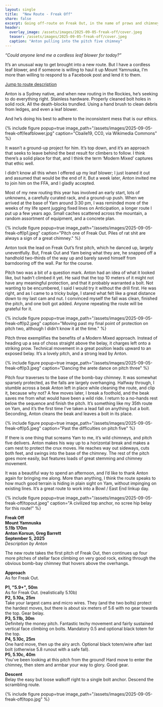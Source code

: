 ```yaml
---
layout: single
title:  "New Route - Freak Off"
share: false
excerpt: Going off-route on Freak Out, in the name of prows and chimneys
header:
  overlay_image: /assets/images/2025-09-05-freak-off/cover.jpeg
  teaser: /assets/images/2025-09-05-freak-off/cover.jpeg
  caption: "Anton pulling into the pitch five chimney"
---
```

*“Could anyone lend me a cordless leaf blower for today?”*

It’s an unusual way to get brought into a new route. But I have a cordless leaf blower, and if someone is willing to haul it up Mount Yamnuska, I’m more than willing to respond to a Facebook post and lend it to them.

[Jump to route description](#description)

Anton is a Sydney native, and when new routing in the Rockies, he’s seeking to do everything right. Stainless hardware. Properly cleaned bolt holes in solid rock. All the death-blocks trundled. Using a hand brush to clean debris from ledges, and even a leaf blower.

And he’s doing his best to adhere to the inconsistent mess that is our ethics.

{% include figure popup=true image_path="/assets/images/2025-09-05-freak-off/leafblower.jpg" caption="Cbaile19, CC0, via Wikimedia Commons" %}

It wasn’t a ground-up project for him. It’s top down, and it’s an approach that seeks to leave behind the best result for climbers to follow. I think there’s a solid place for that, and I think the term ‘Modern Mixed’ captures that ethic well.

I didn’t know all this when I offered up my leaf blower; I just loaned it out and assumed that would be the end of it. But a week later, Anton invited me to join him on the FFA, and I gladly accepted.

Most of my new routing this year has involved an early start, lots of unknowns, a carefully curated rack, and a ground-up push. When we arrived at the base of Yam around 3:30 pm, I was reminded more of the weeks of my life spent jugging fixed lines on Anticipation, a longer route I put up a few years ago. Small caches scattered across the mountain, a random assortment of equipment, and a concrete plan.

{% include figure popup=true image_path="/assets/images/2025-09-05-freak-off/p1.jpeg" caption="Pitch one of Freak Out. Piles of rat shit are always a sign of a great chimney." %}

Anton took the lead on Freak Out’s first pitch, which he danced up, largely uneventfully. But, Freak Out and Yam being what they are, he snapped off a handhold two-thirds of the way up and barely saved himself from barndooring off the wall. Par for the course.

Pitch two was a bit of a question mark. Anton had an idea of what it looked like, but hadn’t climbed it yet. He said that the top 10 meters of it might not have any meaningful protection, and that it probably warranted a bolt. Not wanting to be encumbered, I said I would try it without the drill first. He was right, and as I came to a tricky bulge, I stared what felt like a great distance down to my last cam and nut. I convinced myself the fall was clean, finished the pitch, and one bolt got added. Anyone repeating the route will be grateful for it.

{% include figure popup=true image_path="/assets/images/2025-09-05-freak-off/p2.jpeg" caption="Moving past my final point of protection on pitch two, although I didn't know it at the time." %}

Pitch three exemplifies the benefits of a Modern Mixed approach. Instead of heading up a sea of choss straight above the belay, it charges left onto a striking prow. Technical movement in a great position leads upward to an exposed belay. It’s a lovely pitch, and a strong lead by Anton.

{% include figure popup=true image_path="/assets/images/2025-09-05-freak-off/p3.jpeg" caption="Dancing the arete dance on pitch three" %}

Pitch four traverses to the base of the bomb-bay chimney. It was somewhat sparsely protected, as the falls are largely overhanging. Halfway through, I stumble across a beak Anton left in place while cleaning the route, and clip it, because why not? A few moves later, I break a foothold, and the beak saves me from what would have been a wild ride. I return to a no-hands rest below the sequence and finish the pitch. It’s something like my 35th route on Yam, and it’s the first time I’ve taken a lead fall on anything but a bolt. Seconding, Anton cleans the beak and leaves a bolt in its place.

{% include figure popup=true image_path="/assets/images/2025-09-05-freak-off/p5.jpeg" caption="Past the difficulties on pitch five" %}

If there is one thing that screams Yam to me, it’s wild chimneys, and pitch five delivers. Anton makes his way up to a horizontal break and makes a cam nest to protect the crux moves. He reaches way out sideways, cuts both feet, and swings into the base of the chimney. The rest of the pitch goes more easily, but features loads of great stemming and chimney movement.

It was a beautiful way to spend an afternoon, and I’d like to thank Anton again for bringing me along. More than anything, I think the route speaks to how much good terrain is hiding in plain sight on Yam, without impinging on existing lines. It’s a great route to work into a Bowl / East End linkup day.

{% include figure popup=true image_path="/assets/images/2025-09-05-freak-off/topout.jpeg" caption="A civilized top anchor, no scree hip belay for this route!" %}

<span id="description">**Freak Off**</span>  
**Mount Yamnuska**  
**5.11b 170m**  
**Anton Korsun, Greg Barrett**  
**September 5, 2025**  
*Description by Anton*

The new route takes the first pitch of Freak Out, then continues up four more pitches of stellar face climbing on very good rock, exiting through the obvious bomb-bay chimney that hovers above the overhangs.

**Approach**  
As for Freak Out.

**P1, "5.9+", 50m**  
As for Freak Out. (realistically 5.10b)  
**P2, 5.10a, 25m**  
Take your largest cams and micro wires. They (and the two bolts) protect the hardest moves, but there is about six meters of 5.6 with no gear towards the top. Gear belay.  
**P3, 5.11b, 30m**  
Definitely the money pitch. Fantastic techy movement and fairly sustained vertical face climbing on bolts. Mandatory 0.5 and optional black totem for the top.  
**P4, 5.10c, 25m**  
One hard move, then up the airy arch. Optional black totem/wire after last bolt (otherwise 5.8 runout with a safe fall).  
**P5, 5.10c, 40m**  
You've been looking at this pitch from the ground! Hard move to enter the chimney, then stem and armbar your way to glory. Good gear.  

**Descent**  
Belay the easy but loose walkoff right to a single bolt anchor. Descend the scrambling route.

{% include figure popup=true image_path="/assets/images/2025-09-05-freak-off/topo.jpg" %}